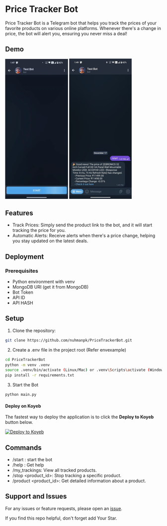 # Price Tracker Bot

Price Tracker Bot is a Telegram bot that helps you track the prices of your favorite products on various online platforms. Whenever there's a change in price, the bot will alert you, ensuring you never miss a deal!

## Demo

<!-- ![Bot Demo](./demos/priceTrackerbot.gif)
![Product Tracking](./demos/ss-pricetracker.jpg) -->
<img src="./demos/priceTrackerbot.gif" alt="Bot Demo" width="40%">
<img src="./demos/ss-pricetracker.jpg" alt="Product Tracking" width="40%">

## Features
- Track Prices: Simply send the product link to the bot, and it will start tracking the price for you.
- Automatic Alerts: Receive alerts when there's a price change, helping you stay updated on the latest deals.

## Deployment
### Prerequisites

* Python environment with venv
* MongoDB URI (get it from MongoDB)
* Bot Token
* API ID
* API HASH

## Setup
1. Clone the repository:

```bash
git clone https://github.com/nuhmanpk/PriceTrackerBot.git
```

2. Create a .env file in the project root (Refer envexample)

```bash
cd PriceTrackerBot
python -m venv .venv
source .venv/bin/activate (Linux/Mac) or .venv\Scripts\activate (Windows)
pip install -r requirements.txt

```

3. Start the Bot

```bash
python main.py
```


#### Deploy on Koyeb

The fastest way to deploy the application is to click the **Deploy to Koyeb** button below.

[![Deploy to Koyeb](https://www.koyeb.com/static/images/deploy/button.svg)](https://app.koyeb.com/deploy?type=git&repository=github.com/nuhmanpk/PriceTrackerBot&branch=main&name=pricetrackerbot)

## Commands
* /start : start the bot
* /help : Get help
* /my_trackings: View all tracked products.
* /stop <product_id>: Stop tracking a specific product.
* /product <product_id>: Get detailed information about a product.

## Support and Issues
For any issues or feature requests, please open an [issue](https://github.com/nuhmanpk/PriceTrackerBot/issues).

If you find this repo helpful, don't forget add Your Star.